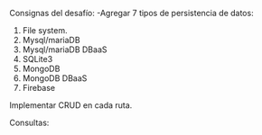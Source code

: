 Consignas del desafío:
-Agregar 7 tipos de persistencia de datos:
1) File system.
2) Mysql/mariaDB
3) Mysql/mariaDB DBaaS
4) SQLite3
5) MongoDB
6) MongoDB DBaaS
7) Firebase

Implementar CRUD en cada ruta.

Consultas: